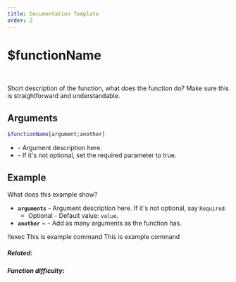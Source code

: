 ```yaml
---
title: Documentation Template
order: 2
---
```


# $functionName

<br/>

Short description of the function, what does the function do? Make sure this is straightforward and understandable.

## Arguments

```php
$functionName[argument;another]
```

- <Arg arg="argument" :required="false" default="value"/> - Argument description here.
- <Arg arg="another" :required="true"/> - If it's not optional, set the required parameter to true.

## Example

What does this example show?
- **`arguments`** - Argument description here. If it's not optional, say `Required`.
  - Optional - Default value: `value`.
- **`another`** ~ - Add as many arguments as the function has.

<Discord>
    <UserMessage>
        !!exec This is example command
    </UserMessage>
    <BotMessage>
        This is example command
    </BotMessage>
</Discord>

<Cooldown/>

##### Related: <Related text="Contributing to the Documentation" url="./main"/>
##### Function difficulty: <Easy/>